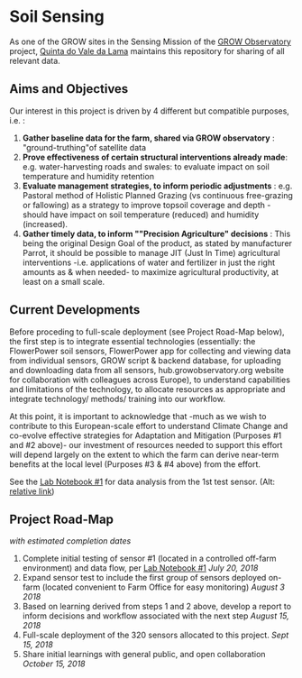# Soil Sensing
As one of the GROW sites in the Sensing Mission of the [GROW Observatory](https://growobservatory.org/) project, [Quinta do Vale da Lama](http://www.valedalama.net) maintains this repository for sharing of all relevant data.

## Aims and Objectives
Our interest in this project is driven by 4 different but compatible purposes, i.e. :

1. **Gather baseline data for the farm, shared via GROW observatory** : "ground-truthing"of satellite data
2. **Prove effectiveness of certain structural interventions already made**: e.g. water-harvesting roads and swales: to evaluate impact on soil temperature and humidity retention 
3. **Evaluate management strategies, to inform periodic adjustments** : e.g. Pastoral method of Holistic Planned Grazing (vs continuous free-grazing or fallowing) as a strategy to improve topsoil coverage and depth -should have impact on soil temperature (reduced) and humidity (increased).
4. **Gather timely data, to inform ""Precision Agriculture" decisions** : This being the original Design Goal of the product, as stated by manufacturer Parrot, it should be possible to manage JIT (Just In Time) agricultural interventions -i.e. applications of water and fertilizer in just the right amounts as & when needed- to maximize agricultural productivity, at least on a small scale.


## Current Developments
Before proceding to full-scale deployment (see Project Road-Map below), the first step is to integrate essential technologies (essentially: the FlowerPower soil sensors, FlowerPower app for collecting and viewing data from individual sensors, GROW script & backend database, for uploading and downloading data from all sensors, hub.growobservatory.org website for collaboration with colleagues across Europe), to understand capabilities and limitations of the technology, to allocate resources as appropriate and integrate technology/ methods/ training into our workflow.

At this point, it is important to acknowledge that -much as we wish to contribute to this European-scale effort to understand Climate Change and co-evolve effective strategies for Adaptation and Mitigation (Purposes #1 and #2 above)- our investment of resources needed to support this effort will depend largely on the extent to which the farm can derive near-term benefits at the local level (Purposes #3 & #4 above) from the effort.

See the [Lab Notebook #1](https://github.com/ludwa6/soil_sensing/blob/master/sensor_test1.ipynb) for data analysis from the 1st test sensor. (Alt: [relative link](/sensor_test1.ipynb))

## Project Road-Map
_with estimated completion dates_
1. Complete initial testing of sensor #1 (located in a controlled off-farm environment) and data flow, per [Lab Notebook #1](https://github.com/ludwa6/soil_sensing/blob/master/sensor_test1.ipynb) _July 20, 2018_
2. Expand sensor test to include the first group of sensors deployed on-farm (located convenient to Farm Office for easy monitoring) _August 3 2018_
3. Based on learning derived from steps 1 and 2 above, develop a report to inform decisions and workflow associated with the next step _August 15, 2018_ 
4. Full-scale deployment of the 320 sensors allocated to this project. _Sept 15, 2018_
5. Share initial learnings with general public, and open collaboration _October 15, 2018_

